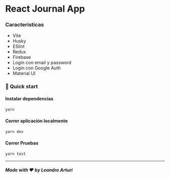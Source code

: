 # React Journal App

### Caracteristicas

- Vite
- Husky
- ESlint
- Redux
- Firebase
- Login con email y password
- Login con Google Auth
- Material UI

### 🚀 Quick start

#### Instalar dependencias

```bash
yarn
```

#### Correr aplicación localmente

```bash
yarn dev
```

#### Correr Pruebas

```bash
yarn test
```

---

##### Made with ❤️ by Leandro Arturi
